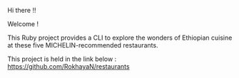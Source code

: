 Hi there !!

Welcome !

This Ruby project provides a CLI to explore the wonders of Ethiopian cuisine at these five MICHELIN-recommended restaurants.


This project is held in the link below :
https://github.com/RokhayaN/restaurants 
